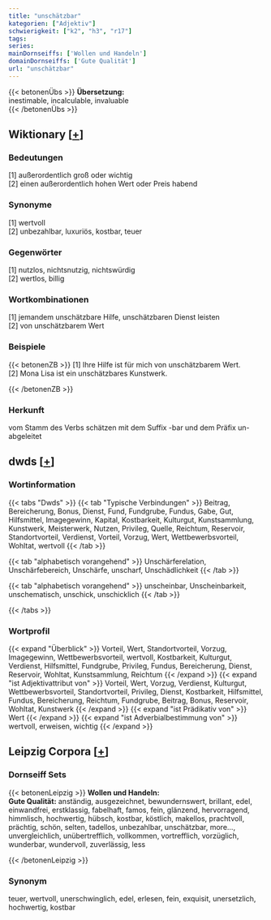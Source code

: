 ```yaml
---
title: "unschätzbar"
kategorien: ["Adjektiv"]
schwierigkeit: ["k2", "h3", "r17"]
tags:
series:
mainDornseiffs: ['Wollen und Handeln']
domainDornseiffs: ['Gute Qualität']
url: "unschätzbar"
---
```


{{< betonenÜbs >}}
**Übersetzung:**  
inestimable, incalculable, invaluable  
{{< /betonenÜbs >}}

## Wiktionary [[+](https://de.wiktionary.org/wiki/unschätzbar)]

### Bedeutungen
[1] außerordentlich groß oder wichtig  
[2] einen außerordentlich hohen Wert oder Preis habend  

### Synonyme
[1] wertvoll  
[2] unbezahlbar, luxuriös, kostbar, teuer  

### Gegenwörter
[1] nutzlos, nichtsnutzig, nichtswürdig  
[2] wertlos, billig  

### Wortkombinationen
[1] jemandem unschätzbare Hilfe, unschätzbaren Dienst leisten  
[2] von unschätzbarem Wert  

### Beispiele
{{< betonenZB >}}
[1] Ihre Hilfe ist für mich von unschätzbarem Wert.  
[2] Mona Lisa ist ein unschätzbares Kunstwerk.  

{{< /betonenZB >}}
### Herkunft
vom Stamm des Verbs schätzen mit dem Suffix -bar und dem Präfix un- abgeleitet  



## dwds [[+](https://www.dwds.de/wb/unschätzbar)]

### Wortinformation
{{< tabs "Dwds" >}}
{{< tab "Typische Verbindungen" >}}
Beitrag, Bereicherung, Bonus, Dienst, Fund, Fundgrube, Fundus, Gabe, Gut, Hilfsmittel, Imagegewinn, Kapital, Kostbarkeit, Kulturgut, Kunstsammlung, Kunstwerk, Meisterwerk, Nutzen, Privileg, Quelle, Reichtum, Reservoir, Standortvorteil, Verdienst, Vorteil, Vorzug, Wert, Wettbewerbsvorteil, Wohltat, wertvoll
{{< /tab >}}

{{< tab "alphabetisch vorangehend" >}}
Unschärferelation, Unschärfebereich, Unschärfe, unscharf, Unschädlichkeit
{{< /tab >}}

{{< tab "alphabetisch vorangehend" >}}
unscheinbar, Unscheinbarkeit, unschematisch, unschick, unschicklich
{{< /tab >}}

{{< /tabs >}}

### Wortprofil
{{< expand "Überblick" >}} Vorteil, Wert, Standortvorteil, Vorzug, Imagegewinn, Wettbewerbsvorteil, wertvoll, Kostbarkeit, Kulturgut, Verdienst, Hilfsmittel, Fundgrube, Privileg, Fundus, Bereicherung, Dienst, Reservoir, Wohltat, Kunstsammlung, Reichtum {{< /expand >}}
{{< expand "ist Adjektivattribut von" >}} Vorteil, Wert, Vorzug, Verdienst, Kulturgut, Wettbewerbsvorteil, Standortvorteil, Privileg, Dienst, Kostbarkeit, Hilfsmittel, Fundus, Bereicherung, Reichtum, Fundgrube, Beitrag, Bonus, Reservoir, Wohltat, Kunstwerk {{< /expand >}}
{{< expand "ist Prädikativ von" >}} Wert {{< /expand >}}
{{< expand "ist Adverbialbestimmung von" >}} wertvoll, erweisen, wichtig {{< /expand >}}

## Leipzig Corpora [[+](https://corpora.uni-leipzig.de/en/res?word=unschätzbar&corpusId=deu_newscrawl-public_2018)]

### Dornseiff Sets
{{< betonenLeipzig >}}
**Wollen und Handeln:**  
**Gute Qualität:** anständig, ausgezeichnet, bewundernswert, brillant, edel, einwandfrei, erstklassig, fabelhaft, famos, fein, glänzend, hervorragend, himmlisch, hochwertig, hübsch, kostbar, köstlich, makellos, prachtvoll, prächtig, schön, selten, tadellos, unbezahlbar, unschätzbar, more..., unvergleichlich, unübertrefflich, vollkommen, vortrefflich, vorzüglich, wunderbar, wundervoll, zuverlässig, less  

{{< /betonenLeipzig >}}

### Synonym
teuer, wertvoll, unerschwinglich, edel, erlesen, fein, exquisit, unersetzlich, hochwertig, kostbar

